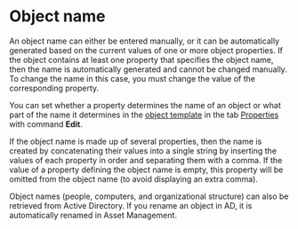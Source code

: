 # Object name
     
An object name can either be entered manually, or it can be automatically generated based on the current values of one or more object properties. If the object contains at least one property that specifies the object name, then the name is automatically generated and cannot be changed manually. To change the name in this case, you must change the value of the corresponding property.
     
You can set whether a property determines the name of an object or what part of the name it determines in the [object template](../implementation/object-templates) in the tab [Properties](../../list-of-windows/alvao-asset-management-console/tab-view/properties) with command **Edit**.
     
If the object name is made up of several properties, then the name is created by concatenating their values into a single string by inserting the values of each property in order and separating them with a comma. If the value of a property defining the object name is empty, this property will be omitted from the object name (to avoid displaying an extra comma).
     
Object names (people, computers, and organizational structure) can also be retrieved from Active Directory. If you rename an object in AD, it is automatically renamed in Asset Management.
